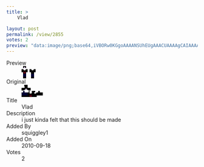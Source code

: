 ```yaml
---
title: >
    Vlad

layout: post
permalink: /view/2855
votes: 2
preview: "data:image/png;base64,iVBORw0KGgoAAAANSUhEUgAAACUAAAAgCAIAAAAaMSbnAAAABnRSTlMA/wD/AP5AXyvrAAAAxUlEQVRIie1XWw6DMAyzETfiTrstVyJ8VNOa9LVqKVQT/moVGxM3FYIiB94gF+QQc35E3mAcSg2JiFzkt+FlFgP9TFvuXVLPAgs0N9c55mUcbIDpgZHUhENXF11tyO/O07yO2TbRlK9NTS/q8rvzBCDYzMIR3dHV57OJy/OUCEgyDFvDUYRyKcthzAujFVsSO+wtNs/9nEhpMmN5Pk9iD07uyPSXwrG/VetLF6DyPeqTT3DfH7/Hbxo/Ov4/fCP/9zyv9jsBD8B8+uI+pYgAAAAASUVORK5CYII="
---
```

<dl class="side-by-side">
<dt>Preview</dt>
<dd>
    <img class="preview" src="data:image/png;base64,iVBORw0KGgoAAAANSUhEUgAAACUAAAAgCAIAAAAaMSbnAAAABnRSTlMA/wD/AP5AXyvrAAAAxUlEQVRIie1XWw6DMAyzETfiTrstVyJ8VNOa9LVqKVQT/moVGxM3FYIiB94gF+QQc35E3mAcSg2JiFzkt+FlFgP9TFvuXVLPAgs0N9c55mUcbIDpgZHUhENXF11tyO/O07yO2TbRlK9NTS/q8rvzBCDYzMIR3dHV57OJy/OUCEgyDFvDUYRyKcthzAujFVsSO+wtNs/9nEhpMmN5Pk9iD07uyPSXwrG/VetLF6DyPeqTT3DfH7/Hbxo/Ov4/fCP/9zyv9jsBD8B8+uI+pYgAAAAASUVORK5CYII=">
</dd>
<dt>Original</dt>
<dd>
    <img class="preview" src="data:image/png;base64,iVBORw0KGgoAAAANSUhEUgAAAEAAAAAgCAYAAACinX6EAAAAt0lEQVR42u3YSwqAMAwE0Nypd/L+N4i4ULLQatqkNekEAoIg9DH9SVQvfusvRYELAABYHIB6AShBAQAAyQHYuQGQBkDEej2AQtsFcDwvBXAOWgIokpB+lc8JoK2wAOxcAc89hWUrB1RNj9GaUU0qAAAAgL4B6/v7DqLdcQYdxQFgDvAQTdWBa+BlzAfgRw2AOVNAvOO5UEgAAEb/EruLfOs0GHEZYy8E2c3fiQxgsQiGBTCDdAbYATKIv9awBcjrAAAAAElFTkSuQmCC">
</dd>
<dt>Title</dt>
<dd>Vlad</dd>
<dt>Description</dt>
<dd>i just kinda felt that this should be made</dd>
<dt>Added By</dt>
<dd>squiggley1</dd>
<dt>Added On</dt>
<dd>2010-09-18</dd>
<dt>Votes</dt>
<dd>2</dd>
</dl>
